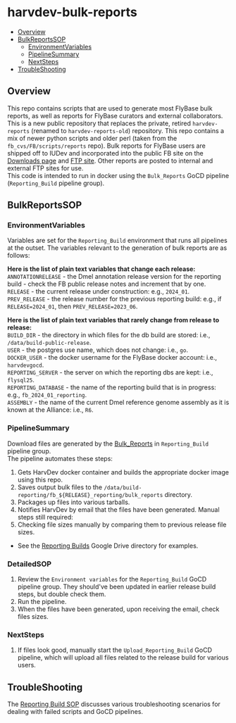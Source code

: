 # harvdev-bulk-reports

<!-- toc -->

- [Overview](#Overview)
- [BulkReportsSOP](#BulkReportsSOP)
  * [EnvironmentVariables](#EnvironmentVariables)
  * [PipelineSummary](#PipelineSummary)
  * [NextSteps](#NextSteps)
- [TroubleShooting](#TroubleShooting)

## Overview
This repo contains scripts that are used to generate most FlyBase bulk reports, as well as reports for FlyBase curators and external collaborators. This is a new public repository that replaces the private, retired `harvdev-reports` (renamed to `harvdev-reports-old`) repository. This repo contains a mix of newer python scripts and older perl (taken from the `fb_cvs/FB/scripts/reports` repo). Bulk reports for FlyBase users are shipped off to IUDev and incorporated into the public FB site on the [Downloads page](http://flybase.org/cgi-bin/get_static_page.pl?file=bulkdata7.html&title=Current%20Release) and [FTP site](ftp://ftp.flybase.net/releases/current). Other reports are posted to internal and external FTP sites for use.  
This code is intended to run in docker using the `Bulk_Reports` GoCD pipeline (`Reporting_Build` pipeline group).   

## BulkReportsSOP

### EnvironmentVariables
Variables are set for the `Reporting_Build` environment that runs all pipelines at the outset. The variables relevant to the generation of bulk reports are as follows:

**Here is the list of plain text variables that change each release:**  
`ANNOTATIONRELEASE` - the Dmel annotation release version for the reporting build - check the FB public release notes and increment that by one.  
`RELEASE` - the current release under construction: e.g., `2024_01`.  
`PREV_RELEASE` - the release number for the previous reporting build: e.g., if `RELEASE=2024_01`, then `PREV_RELEASE=2023_06`.  

**Here is the list of plain text variables that rarely change from release to release:**  
`BUILD_DIR` - the directory in which files for the db build are stored: i.e., `/data/build-public-release`.  
`USER` - the postgres use name, which does not change: i.e., `go`.  
`DOCKER_USER` - the docker username for the FlyBase docker account: i.e., `harvdevgocd`.  
`REPORTING_SERVER` - the server on which the reporting dbs are kept: i.e., `flysql25`.  
`REPORTING_DATABASE` - the name of the reporting build that is in progress: e.g., `fb_2024_01_reporting`.  
`ASSEMBLY` - the name of the current Dmel reference genome assembly as it is known at the Alliance: i.e., `R6`.  

### PipelineSummary
Download files are generated by the [Bulk_Reports](http://flysql22:8153/go/admin/pipelines/Bulk_Reports/general) in `Reporting_Build` pipeline group.  
The pipeline automates these steps:  
1. Gets HarvDev docker container and builds the appropriate docker image using this repo.  
2. Saves output bulk files to the `/data/build-reporting/fb_${RELEASE}_reporting/bulk_reports` directory.  
3. Packages up files into various tarballs.  
4. Notifies HarvDev by email that the files have been generated.
Manual steps still required: 
1. Checking file sizes manually by comparing them to previous release file sizes.
- See the [Reporting Builds](https://drive.google.com/drive/folders/1lHjCrX-ee7pSaThbo4UuMJ3LWGjngKja) Google Drive directory for examples.  

### DetailedSOP
1. Review the `Environment variables` for the `Reporting_Build` GoCD pipeline group. They should've been updated in earlier release build steps, but double check them.  
2. Run the pipeline.  
3. When the files have been generated, upon receiving the email, check files sizes.  

### NextSteps
1. If files look good, manually start the `Upload_Reporting_Build` GoCD pipeline, which will upload all files related to the release build for various users.  

## TroubleShooting
The [Reporting Build SOP](https://github.com/FlyBase/harvdev-docs/blob/master/reporting_build/reporting_build_sop.md#TroubleShooting) discusses various troubleshooting scenarios for dealing with failed scripts and GoCD pipelines.

